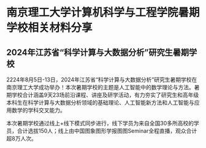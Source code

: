 # 南京理工大学计算机科学与工程学院暑期学校相关材料分享
## 2024年江苏省“科学计算与大数据分析”研究生暑期学校
2224年8月5日-13日，2024年江苏省“科学计算与大数据分析”研究生暑期学校在南京理工大学成功举办！本次暑期学校的主题是人工智能中的数学理论与方法。暑期学校合计涵盖9天23场前沿课程、讲座及研学活动，有力夯实了研究生和高年级本科生在科学计算与大数据分析领域的基础理论、人工智能新方法和人工智能与应用数学的学科交叉能力。

本次暑期学校通过线上+线下模式同步进行，线下学员为来自全国30多所高校的学员，合计选拔150人；线上由中国图象图形学报图图Seminar全程直播，观众合计超8万人次。
